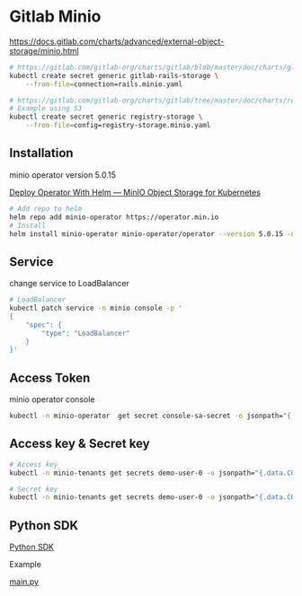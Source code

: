 # Gitlab Minio

https://docs.gitlab.com/charts/advanced/external-object-storage/minio.html

```bash
# https://gitlab.com/gitlab-org/charts/gitlab/blob/master/doc/charts/globals.md#connection
kubectl create secret generic gitlab-rails-storage \
    --from-file=connection=rails.minio.yaml

# https://gitlab.com/gitlab-org/charts/gitlab/tree/master/doc/charts/registry/#storage
# Example using S3
kubectl create secret generic registry-storage \
    --from-file=config=registry-storage.minio.yaml
```

## Installation

minio operator version 5.0.15

[Deploy Operator With Helm — MinIO Object Storage for Kubernetes](https://min.io/docs/minio/kubernetes/upstream/operations/install-deploy-manage/deploy-operator-helm.html)

```bash
# Add repo to helm
helm repo add minio-operator https://operator.min.io
# Install
helm install minio-operator minio-operator/operator --version 5.0.15 -n minio 
```

## Service

change service to LoadBalancer

```bash
# LoadBalancer
kubectl patch service -n minio console -p '
{
    "spec": {
        "type": "LoadBalancer"
    }
}'
```

## Access Token

minio operator console

```bash
kubectl -n minio-operator  get secret console-sa-secret -o jsonpath="{.data.token}" | base64 --decode
```

## Access key & Secret key

```bash
# Access key
kubectl -n minio-tenants get secrets demo-user-0 -o jsonpath="{.data.CONSOLE_ACCESS_KEY}" | base64 --decode

# Secret key
kubectl -n minio-tenants get secrets demo-user-0 -o jsonpath="{.data.CONSOLE_SECRET_KEY}" | base64 --decode
```

## Python SDK

[Python SDK](https://min.io/docs/minio/linux/developers/python/minio-py.html)

Example

[main.py](main.py)
